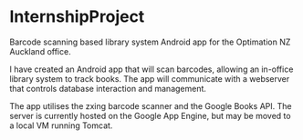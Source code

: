 InternshipProject
=================

Barcode scanning based library system Android app for the Optimation NZ Auckland office.

I have created an Android app that will scan barcodes, allowing an in-office library system to track books.
The app will communicate with a webserver that controls database interaction and management.

The app utilises the zxing barcode scanner and the Google Books API. The server is currently hosted on the Google App Engine, but may be moved to a local VM running Tomcat.
